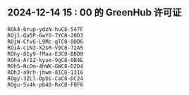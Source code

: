 ## 2024-12-14 15 : 00 的 GreenHub 许可证
```
ROk4-6rup-ydzN-huC8-547F
ROjl-Qa5P-GwYO-7YC8-20D3
ROjW-Cfv6-L9Mc-gTC8-80D6
ROiA-ciN3-X2sR-V9C8-72A5
ROhy-81y9-fMaa-EJC8-B0D0
ROha-ArIZ-kyue-9gC8-0B4E
ROhS-NcOm-4hWK-GWC8-D2D4
ROhJ-a9rh-jhwm-81C8-1316
ROgy-3ZLl-Opbi-CaC8-DC24
ROgu-5v4k-pb40-RxC8-F0F6
```
